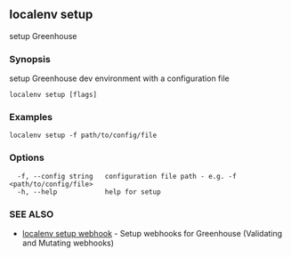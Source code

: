 ## localenv setup

setup Greenhouse

### Synopsis

setup Greenhouse dev environment with a configuration file

```
localenv setup [flags]
```

### Examples

```
localenv setup -f path/to/config/file
```

### Options

```
  -f, --config string   configuration file path - e.g. -f <path/to/config/file>
  -h, --help            help for setup
```

### SEE ALSO

* [localenv setup webhook](localenv_setup_webhook.md)	 - Setup webhooks for Greenhouse (Validating and Mutating webhooks)

